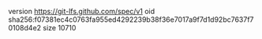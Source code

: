 version https://git-lfs.github.com/spec/v1
oid sha256:f07381ec4c0763fa955ed4292239b38f36e7017a9f7d1d92bc7637f70108d4e2
size 10710

